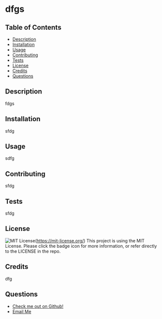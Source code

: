 # dfgs

  ## Table of Contents
  - [Description](#description)
  - [Installation](#installation)
  - [Usage](#usage)
  - [Contributing](#contributing)
  - [Tests](#tests)
  - [License](#license)
  - [Credits](#credits)
  - [Questions](#questions)

  ## Description
  fdgs

  ## Installation
  sfdg

  ## Usage
  sdfg

  ## Contributing
  sfdg

  ## Tests
  sfdg

  ## License
  ![MIT License](https://img.shields.io/badge/License-MIT_License-blue)(https://mit-license.org/)
 This project is using the MIT License. Please click the badge icon for more information, or refer directly to the LICENSE in the repo.
  
  ## Credits
  dfg
    
  ## Questions
  - [Check me out on Github!](https://www.github.com/sdfg)
  - [Email Me](mailto:gfsd?subject=Hello!)
